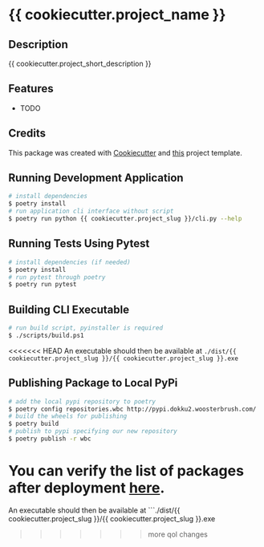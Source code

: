 # {{ cookiecutter.project_name }}

## Description

{{ cookiecutter.project_short_description }}

## Features

* TODO

## Credits

This package was created with [Cookiecutter](https://github.com/audreyr/cookiecutter) and [this](http://gitlab.woosterbrush.com/zachmyers/cookiecutter-python-package) project template.

## Running Development Application

```bash
# install dependencies
$ poetry install
# run application cli interface without script
$ poetry run python {{ cookiecutter.project_slug }}/cli.py --help
```

## Running Tests Using Pytest

```bash
# install dependencies (if needed)
$ poetry install
# run pytest through poetry
$ poetry run pytest
```

## Building CLI Executable

```bash
# run build script, pyinstaller is required
$ ./scripts/build.ps1
```

<<<<<<< HEAD
An executable should then be available at ```./dist/{{ cookiecutter.project_slug }}/{{ cookiecutter.project_slug }}.exe```

## Publishing Package to Local PyPi

```bash
# add the local pypi repository to poetry
$ poetry config repositories.wbc http://pypi.dokku2.woosterbrush.com/
# build the wheels for publishing
$ poetry build
# publish to pypi specifying our new repository
$ poetry publish -r wbc
```

You can verify the list of packages after deployment [here](http://pypi.dokku2.woosterbrush.com/packages/).
=======
An executable should then be available at ```./dist/{{ cookiecutter.project_slug }}/{{ cookiecutter.project_slug }}.exe
>>>>>>> more qol changes
